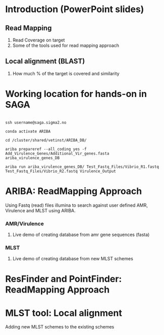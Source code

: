 # Introduction (PowerPoint slides)
## Read Mapping
 1. Read Coverage on target
 2. Some of the tools used for read mapping approach

## Local alignment (BLAST)
 1. How much % of the target is covered and similarity 

# Working location for hands-on in SAGA

```

ssh username@saga.sigma2.no

conda activate ARIBA

cd /cluster/shared/vetinst/ARIBA_DB/

ariba prepareref --all_coding yes -f Add_Virulence_Genes/Additional_Vir_genes.fasta ariba_virulence_genes_DB

ariba run ariba_virulence_genes_DB/ Test_Fastq_Files/Vibrio_R1.fastq Test_Fastq_Files/Vibrio_R2.fastq Virulence_Output

```

# ARIBA: ReadMapping Approach
Using Fastq (read) files illumina to search against user defined AMR, Virulence and MLST using ARIBA.

### AMR/Virulence
1. Live demo of creating database from amr gene sequences (fasta)



### MLST
1. Live demo of creating database from new MLST schemes 


# ResFinder and PointFinder: ReadMapping Approach


# MLST tool: Local alignment 
Adding new MLST schemes to the existing schemes

